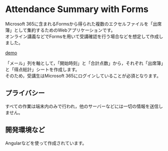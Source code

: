 # Attendance Summary with Forms

Microsoft 365に含まれるFormsから得られた複数のエクセルファイルを「出席簿」として集約するためのWebアプリケーションです。  
オンライン講義などでFormsを用いて受講確認を行う場合などを想定して作成しました。

[demo](https://attendance-summary-with-forms.netlify.app)

「メール」列を軸として，「開始時刻」と「合計点数」から，それぞれ「出席簿」と「得点総計」シートを作成します。  
そのため，受講生はMicrosoft 365にログインしていることが必須となります。

## プライバシー

すべての作業は端末内のみで行われ，他のサーバーなどには一切の情報を送信しません。

## 開発環境など

Angularなどを使って作成されています。
